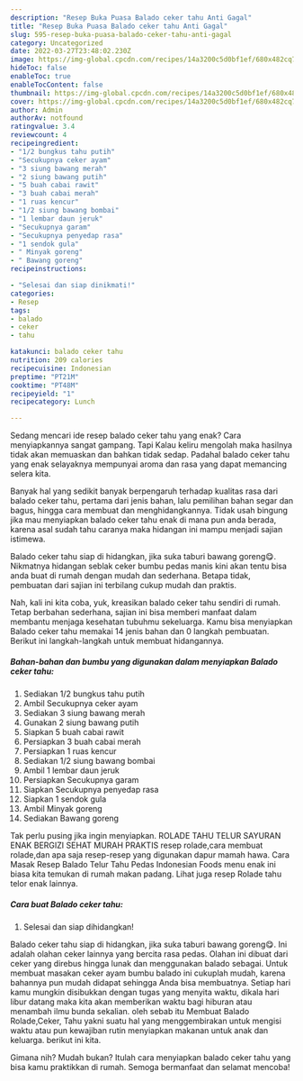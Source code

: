 ```yaml
---
description: "Resep Buka Puasa Balado ceker tahu Anti Gagal"
title: "Resep Buka Puasa Balado ceker tahu Anti Gagal"
slug: 595-resep-buka-puasa-balado-ceker-tahu-anti-gagal
category: Uncategorized
date: 2022-03-27T23:48:02.230Z
image: https://img-global.cpcdn.com/recipes/14a3200c5d0bf1ef/680x482cq70/balado-ceker-tahu-foto-resep-utama.jpg
hideToc: false
enableToc: true
enableTocContent: false
thumbnail: https://img-global.cpcdn.com/recipes/14a3200c5d0bf1ef/680x482cq70/balado-ceker-tahu-foto-resep-utama.jpg
cover: https://img-global.cpcdn.com/recipes/14a3200c5d0bf1ef/680x482cq70/balado-ceker-tahu-foto-resep-utama.jpg
author: Admin
authorAv: notfound
ratingvalue: 3.4
reviewcount: 4
recipeingredient:
- "1/2 bungkus tahu putih"
- "Secukupnya ceker ayam"
- "3 siung bawang merah"
- "2 siung bawang putih"
- "5 buah cabai rawit"
- "3 buah cabai merah"
- "1 ruas kencur"
- "1/2 siung bawang bombai"
- "1 lembar daun jeruk"
- "Secukupnya garam"
- "Secukupnya penyedap rasa"
- "1 sendok gula"
- " Minyak goreng"
- " Bawang goreng"
recipeinstructions:

- "Selesai dan siap dinikmati!"
categories:
- Resep
tags:
- balado
- ceker
- tahu

katakunci: balado ceker tahu 
nutrition: 209 calories
recipecuisine: Indonesian
preptime: "PT21M"
cooktime: "PT48M"
recipeyield: "1"
recipecategory: Lunch

---
```



Sedang mencari ide resep balado ceker tahu yang enak? Cara menyiapkannya sangat gampang. Tapi Kalau keliru mengolah maka hasilnya tidak akan memuaskan dan bahkan tidak sedap. Padahal balado ceker tahu yang enak selayaknya mempunyai aroma dan rasa yang dapat memancing selera kita.


Banyak hal yang sedikit banyak berpengaruh terhadap kualitas rasa dari balado ceker tahu, pertama dari jenis bahan, lalu pemilihan bahan segar dan bagus, hingga cara membuat dan menghidangkannya. Tidak usah bingung jika mau menyiapkan balado ceker tahu enak di mana pun anda berada, karena asal sudah tahu caranya maka hidangan ini mampu menjadi sajian istimewa.

Balado ceker tahu siap di hidangkan, jika suka taburi bawang goreng😋. Nikmatnya hidangan seblak ceker bumbu pedas manis kini akan tentu bisa anda buat di rumah dengan mudah dan sederhana. Betapa tidak, pembuatan dari sajian ini terbilang cukup mudah dan praktis.


Nah, kali ini kita coba, yuk, kreasikan balado ceker tahu sendiri di rumah. Tetap berbahan sederhana, sajian ini bisa memberi manfaat dalam membantu menjaga kesehatan tubuhmu sekeluarga. Kamu bisa menyiapkan Balado ceker tahu memakai 14 jenis bahan dan 0 langkah pembuatan. Berikut ini langkah-langkah untuk membuat hidangannya.

<!--inarticleads1-->

##### Bahan-bahan dan bumbu yang digunakan dalam menyiapkan Balado ceker tahu:

1. Sediakan 1/2 bungkus tahu putih
1. Ambil Secukupnya ceker ayam
1. Sediakan 3 siung bawang merah
1. Gunakan 2 siung bawang putih
1. Siapkan 5 buah cabai rawit
1. Persiapkan 3 buah cabai merah
1. Persiapkan 1 ruas kencur
1. Sediakan 1/2 siung bawang bombai
1. Ambil 1 lembar daun jeruk
1. Persiapkan Secukupnya garam
1. Siapkan Secukupnya penyedap rasa
1. Siapkan 1 sendok gula
1. Ambil  Minyak goreng
1. Sediakan  Bawang goreng


Tak perlu pusing jika ingin menyiapkan. ROLADE TAHU TELUR SAYURAN ENAK BERGIZI SEHAT MURAH PRAKTIS resep rolade,cara membuat rolade,dan apa saja resep-resep yang digunakan dapur mamah hawa. Cara Masak Resep Balado Telur Tahu Pedas Indonesian Foods menu enak ini biasa kita temukan di rumah makan padang. Lihat juga resep Rolade tahu telor enak lainnya. 

<!--inarticleads2-->

##### Cara buat Balado ceker tahu:


1. Selesai dan siap dihidangkan!

Balado ceker tahu siap di hidangkan, jika suka taburi bawang goreng😋. Ini adalah olahan ceker lainnya yang bercita rasa pedas. Olahan ini dibuat dari ceker yang direbus hingga lunak dan menggunakan balado sebagai. Untuk membuat masakan ceker ayam bumbu balado ini cukuplah mudah, karena bahannya pun mudah didapat sehingga Anda bisa membuatnya. Setiap hari kamu mungkin disibukkan dengan tugas yang menyita waktu, dikala hari libur datang maka kita akan memberikan waktu bagi hiburan atau menambah ilmu bunda sekalian. oleh sebab itu Membuat Balado Rolade,Ceker, Tahu yakni suatu hal yang menggembirakan untuk mengisi waktu atau pun kewajiban rutin menyiapkan makanan untuk anak dan keluarga. berikut ini kita. 

Gimana nih? Mudah bukan? Itulah cara menyiapkan balado ceker tahu yang bisa kamu praktikkan di rumah. Semoga bermanfaat dan selamat mencoba!
